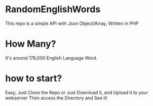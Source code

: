 # RandomEnglishWords
This repo is a simple API with Json Object/Array, Written in PHP

# How Many?
It's around 178,000 English Language Word.

# how to start?
Easy, Just Clone the Repo or Just Download it, and Upload it to your webserver
Then access the Directory and See it!
